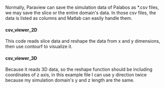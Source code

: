 Normally, Paraview can save the simulation data of Palabos as *.csv files, we may save the slice or the entire domain's data. In those csv files, the data is listed as columns and Matlab can easily handle them.
#### csv_viewer_2D
This code reads slice data and reshape the data from x and y dimensions, then use contourf to visualize it.
#### csv_viewer_3D
Because it reads 3D data, so the reshape function should be including coordinates of z axis, in this example file I can use y direction twice because my simulation domain's y and z length are the same.
